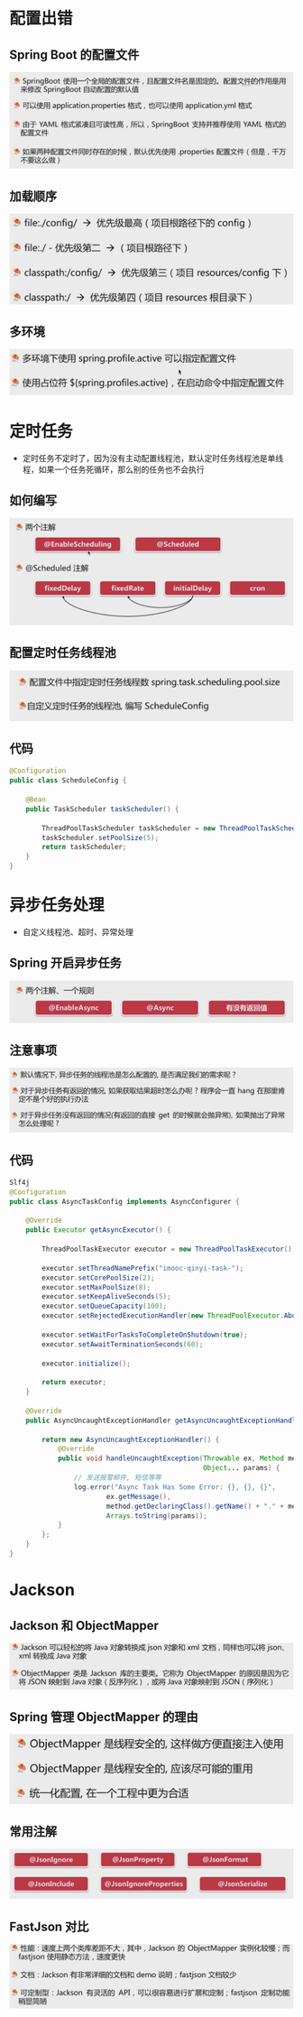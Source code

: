 # 配置出错

## Spring Boot 的配置文件

![](image/Pasted%20image%2020241212220047.png)

## 加载顺序

![](image/Pasted%20image%2020241212230410.png)

## 多环境

![](image/Pasted%20image%2020241212230635.png)

# 定时任务

- 定时任务不定时了，因为没有主动配置线程池，默认定时任务线程池是单线程，如果一个任务死循环，那么别的任务也不会执行

## 如何编写

![](image/Pasted%20image%2020241212231556.png)

## 配置定时任务线程池

![](image/Pasted%20image%2020241212232127.png)

## 代码

```java
@Configuration
public class ScheduleConfig {

    @Bean
    public TaskScheduler taskScheduler() {

        ThreadPoolTaskScheduler taskScheduler = new ThreadPoolTaskScheduler();
        taskScheduler.setPoolSize(5);
        return taskScheduler;
    }
}

```

# 异步任务处理

- 自定义线程池、超时、异常处理

## Spring 开启异步任务

![](image/Pasted%20image%2020241212232357.png)

## 注意事项

![](image/Pasted%20image%2020241212232415.png)

## 代码

```java
Slf4j
@Configuration
public class AsyncTaskConfig implements AsyncConfigurer {

    @Override
    public Executor getAsyncExecutor() {

        ThreadPoolTaskExecutor executor = new ThreadPoolTaskExecutor();

        executor.setThreadNamePrefix("imooc-qinyi-task-");
        executor.setCorePoolSize(2);
        executor.setMaxPoolSize(8);
        executor.setKeepAliveSeconds(5);
        executor.setQueueCapacity(100);
        executor.setRejectedExecutionHandler(new ThreadPoolExecutor.AbortPolicy());

        executor.setWaitForTasksToCompleteOnShutdown(true);
        executor.setAwaitTerminationSeconds(60);

        executor.initialize();

        return executor;
    }

    @Override
    public AsyncUncaughtExceptionHandler getAsyncUncaughtExceptionHandler() {

        return new AsyncUncaughtExceptionHandler() {
            @Override
            public void handleUncaughtException(Throwable ex, Method method,
                                                Object... params) {
                // 发送报警邮件, 短信等等
                log.error("Async Task Has Some Error: {}, {}, {}",
                        ex.getMessage(),
                        method.getDeclaringClass().getName() + "." + method.getName(),
                        Arrays.toString(params));
            }
        };
    }
}

```

# Jackson

## Jackson 和 ObjectMapper

![](image/Pasted%20image%2020241212234038.png)

## Spring 管理 ObjectMapper 的理由

![](image/Pasted%20image%2020241212234115.png)

## 常用注解

![](image/Pasted%20image%2020241212234546.png)

## FastJson 对比

![](image/Pasted%20image%2020241213000000.png)